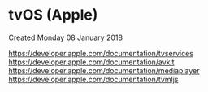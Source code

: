 # tvOS (Apple)
Created Monday 08 January 2018

<https://developer.apple.com/documentation/tvservices>
<https://developer.apple.com/documentation/avkit>
<https://developer.apple.com/documentation/mediaplayer>
<https://developer.apple.com/documentation/tvmljs>

